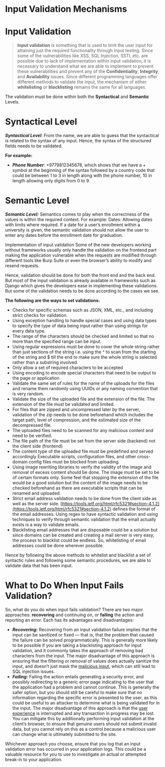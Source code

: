 # Input Validation Mechanisms

[](https://rkive.gitbook.io/~gitbook/image?url=https%3A%2F%2F3577347090-files.gitbook.io%2F%7E%2Ffiles%2Fv0%2Fb%2Fgitbook-x-prod.appspot.com%2Fo%2Fspaces%252FWrIcinZ87qSasUAtuqcU%252Fuploads%252FM3bPwVIWXsf7ZCVD2dNS%252Fimage.png%3Falt%3Dmedia%26token%3D630fa778-398a-4468-bb47-0a0189092a37&width=768&dpr=4&quality=100&sign=aab32c74&sv=2)

# Input Validation

> **Input validation** is something that is used to limit the user input for attaining just the required functionality through input testing. Since some of the vulnerabilities like XSS, SQL Injection, SSTI, etc. are possible due to lack of implementation within input validation, it is necessary to understand what we are able to implement to prevent these vulnerabilities and prevent any of the **Confidentiality**, **Integrity**, and **Availability** issues. Since different programming languages offer different methods to validate the input, the mechanism of either **whitelisting** or **blacklisting** remains the same for all languages.
> 

The validation must be done within both the **Syntactical** and **Semantic** Levels.

# Syntactical Level

***Syntactical Level**:* From the name, we are able to guess that the syntactical is related to the syntax of any input. Hence, the syntax of the structured fields needs to be validated.

**For example:**

- ***Phone Number**:* +9779812345678, which shows that we have a + symbol at the beginning of the syntax followed by a country code that could be between 1 to 3 in length along with the phone number, 10 in length allowing only digits from 0 to 9.

# Semantic Level

***Semantic Level:*** Semantics comes to play when the correctness of the values is within the required context. For example: Dates: Allowing dates with limits where required. If a date for a user’s enrollment within a university is given, the semantic validation should not allow the user to enter any dates before the enrollment date for graduation.

Implementation of input validation Some of the new developers working without frameworks usually only handle the validation on the frontend part making the application vulnerable when the requests are modified through different tools like Burp Suite or even the browser’s ability to modify and resend requests.

Hence, validation should be done for both the front end and the back end. But most of the input validation is already available in frameworks such as Django which gives the developers ease in implementing these validations. But some of the validation needs to be done according to the cases we see.

**The following are the ways to set validations:**

- Checks for specific schemas such as JSON, XML, etc., and including strict checks for validation.
- Using exception handling to handle special cases and using data types to specify the type of data being input rather than using strings for every data type.
- The range of the characters should be checked and limited so that no more than the specified range can be input.
- Using regular expressions must be done to cover the whole string rather than just sections of the string i.e. using the ^ to scan from the starting of the string and $ till the end to make sure the whole string is selected rather than a substring involved.
- Only allow a set of required characters to be accepted
- Using encoding to encode special characters that need to be output to the page or application
- Validate the same set of rules for the name of the uploads for the files and rename them randomly using UUIDs or any naming convention that is very random.
- Validate the size of the uploaded file and the extension of the file. The extension of the file must be validated and limited.
- For files that are zipped and uncompressed later by the server, validation of the zip needs to be done beforehand which includes the target path, level of compression, and the estimated size of the decompressed file.
- The uploaded files need to be scanned for any malicious content and need to be verified.
- The file path of the file must be set from the server side (backend) not the client side (frontend)
- The content type of the uploaded file must be predefined and served accordingly Executable scripts, configuration files, and other cross-domain config files must be blocked from uploading.
- Using image rewriting libraries to verify the validity of the image and removal of excess content should be done. The image must be set to be of certain formats only. Some feel that stopping the extension of the file would be a good solution but the content of the image needs to be checked beforehand as there are executable scripts that can be renamed and uploaded.
- Strict email address validation needs to be done from the client side as well as the server side. [https://tools.ietf.org/html/rfc5321#section-4.1.2](https://tools.ietf.org/html/rfc5321#section-4.1.2) defines the format of the email addresses. Using regex to have syntactic validation and using techniques to verify through semantic validation that the email actually exists is a way to validate emails.
- Blacklisting email addresses that are disposable could be a solution but since domains can be created and creating a mail server is very easy, the process to blacklist could be endless. So, whitelisting of email addresses could be done wherever possible.

Hence by following the above methods to whitelist and blacklist a set of syntactic rules and following some semantic procedures, we are able to validate data that has been input.

# **What to Do When Input Fails Validation?**

So, what do you do when input fails validation? There are two major approaches: **recovering** and continuing on, or **failing** the action and reporting an error. Each has its advantages and disadvantages:

- ***Recovering:*** Recovering from an input validation failure implies that the input can be sanitized or fixed — that is, that the problem that caused the failure can be solved programmatically. This is generally more likely to be possible if you are taking a blacklisting approach for input validation, and it commonly takes the approach of removing bad characters from the input. The major disadvantage of this approach is ensuring that the filtering or removal of values does actually sanitize the input, and doesn’t just mask the [malicious input](https://www.sciencedirect.com/topics/computer-science/malicious-input), which can still lead to SQL injection issues.
- ***Failing:*** Failing the action entails generating a security error, and possibly redirecting to a generic error page indicating to the user that the application had a problem and cannot continue. This is generally the safer option, but you should still be careful to make sure that no information regarding the specific error is presented to the user, as this could be useful to an attacker to determine what is being validated for in the input. The major disadvantage of this approach is that the [user experience](https://www.sciencedirect.com/topics/computer-science/user-experience) is interrupted and any transaction in progress may be lost. You can mitigate this by additionally performing input validation at the client’s browser, to ensure that genuine users should not submit invalid data, but you cannot rely on this as a control because a malicious user can change what is ultimately submitted to the site.

Whichever approach you choose, ensure that you log that an input validation error has occurred in your application logs. This could be a valuable resource for you to use to investigate an actual or attempted break-in to your application.

